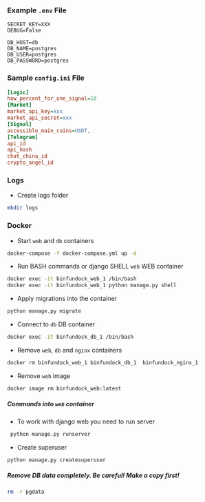 ### Example `.env` File

```dotenv
SECRET_KEY=XXX
DEBUG=False

DB_HOST=db
DB_NAME=postgres
DB_USER=postgres
DB_PASSWORD=postgres
```

### Sample `config.ini` File

```ini
[Logic]
how_percent_for_one_signal=10
[Market]
market_api_key=xxx
market_api_secret=xxx
[Signal]
accessible_main_coins=USDT,
[Telegram]
api_id
api_hash
chat_china_id
crypto_angel_id
```

### Logs

- Create logs folder
```bash
mkdir logs
```

### Docker 

- Start `web` and `db` containers
```bash
docker-compose -f docker-compose.yml up -d
```

- Run BASH commands or django SHELL `web` WEB container
```bash
docker exec -it binfundock_web_1 /bin/bash
docker exec -it binfundock_web_1 python manage.py shell
```

- Apply migrations into the container
```bash
python manage.py migrate
```

- Connect to `db` DB container
```bash
docker exec -it binfundock_db_1 /bin/bash
```

- Remove `web`, `db` and `nginx` containers
```bash
docker rm binfundock_web_1 binfundock_db_1  binfundock_nginx_1
```

- Remove `web` image
```bash
docker image rm binfundock_web:latest
```


##### Commands into `web` container

- To work with django web you need to run server 
```bash
 python manage.py runserver
```

- Create superuser
```bash
python manage.py createsuperuser
```

##### Remove DB data completely. Be careful! Make a copy first! 
```bash
rm -r pgdata
```
